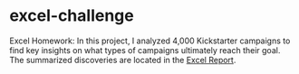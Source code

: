 # excel-challenge
Excel Homework: In this project, I analyzed 4,000 Kickstarter campaigns to find key insights on what types of campaigns ultimately reach their goal. The summarized discoveries are located in the [Excel Report](./Excel-Report.docx).